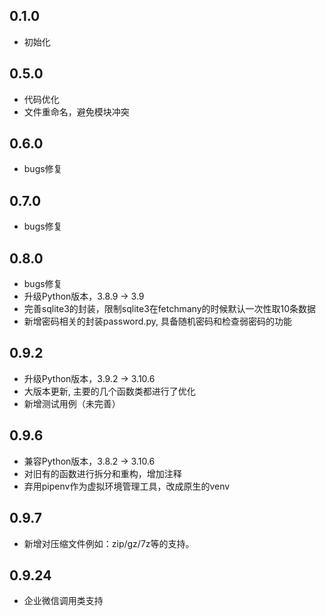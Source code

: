 ## **0.1.0**
- 初始化

## **0.5.0**
- 代码优化
- 文件重命名，避免模块冲突

## **0.6.0**
- bugs修复

## **0.7.0**
- bugs修复

## **0.8.0**
- bugs修复
- 升级Python版本，3.8.9 -> 3.9
- 完善sqlite3的封装，限制sqlite3在fetchmany的时候默认一次性取10条数据
- 新增密码相关的封装password.py, 具备随机密码和检查弱密码的功能

## **0.9.2**
- 升级Python版本，3.9.2 -> 3.10.6
- 大版本更新, 主要的几个函数类都进行了优化
- 新增测试用例（未完善）

## **0.9.6**
- 兼容Python版本，3.8.2 -> 3.10.6
- 对旧有的函数进行拆分和重构，增加注释
- 弃用pipenv作为虚拟环境管理工具，改成原生的venv

## **0.9.7**
- 新增对压缩文件例如：zip/gz/7z等的支持。

## **0.9.24**
- 企业微信调用类支持
